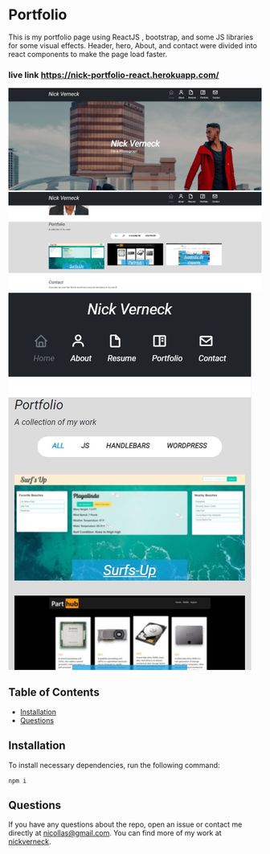 # Portfolio
This is my portfolio page using ReactJS , bootstrap, and some JS libraries for some visual effects.
Header, hero, About, and contact were divided into react components to make the page load faster.

### live link https://nick-portfolio-react.herokuapp.com/
![ss](./public/images/ss.jpg)
![ss](./public/images/ss2.jpg)
![ss](./public/images/ss3.jpg)
## Table of Contents 
* [Installation](#installation)
* [Questions](#questions)
## Installation
To install necessary dependencies, run the following command:
```
npm i
```
## Questions
If you have any questions about the repo, open an issue or contact me directly at nicollas@gmail.com. 
You can find more of my work at [nickverneck](https://github.com/nickverneck/).

